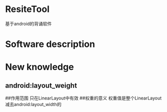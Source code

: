# ResiteTool
基于android的背诵软件

Software description
=======================

New knowledge
=======================
android:layout_weight
--------------------------
##作用范围
    只在LinearLayout中有效
##权重的意义
    权重值是整个LinearLayout减去android:layout_width的
